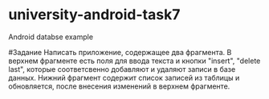 university-android-task7
========================

Android databse example

#Задание
Написать приложение, содержащее два фрагмента. В верхнем фрагменте есть поля для ввода текста и кнопки "insert", "delete last", которые соответсвенно добавляют и удаляют записи в базе данных. Нижний фрагмент содержит список записей из таблицы и обновляется, после внесения изменений в верхнем фрагменте.

